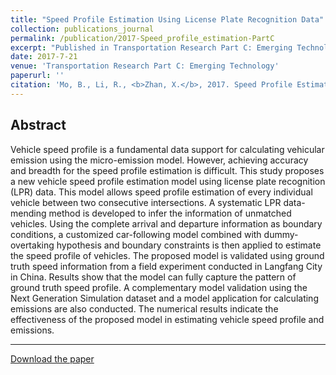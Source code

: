 ```yaml
---
title: "Speed Profile Estimation Using License Plate Recognition Data"
collection: publications_journal
permalink: /publication/2017-Speed_profile_estimation-PartC
excerpt: "Published in Transportation Research Part C: Emerging Technology, 2017. "
date: 2017-7-21
venue: 'Transportation Research Part C: Emerging Technology'
paperurl: ''
citation: 'Mo, B., Li, R., <b>Zhan, X.</b>, 2017. Speed Profile Estimation Using License Plate Recognition Data. <i>Transportation Research Part C: Emerging Technology</i>, 82, 358–378.'
---
```



Abstract
---
Vehicle speed profile is a fundamental data support for calculating vehicular emission using the micro-emission model. However, achieving accuracy and breadth for the speed profile estimation is difficult. This study proposes a new vehicle speed profile estimation model using license plate recognition (LPR) data. This model allows speed profile estimation of every individual vehicle between two consecutive intersections. A systematic LPR data-mending method is developed to infer the information of unmatched vehicles. Using the complete arrival and departure information as boundary conditions, a customized car-following model combined with dummy-overtaking hypothesis and boundary constraints is then applied to estimate the speed profile of vehicles. The proposed model is validated using ground truth speed information from a field experiment conducted in Langfang City in China. Results show that the model can fully capture the pattern of ground truth speed profile. A complementary model validation using the Next Generation Simulation dataset and a model application for calculating emissions are also conducted. The numerical results indicate the effectiveness of the proposed model in estimating vehicle speed profile and emissions.

---
[Download the paper](http://zhanxianyuan.xyz/files/Speed_profile_estimation-PartC.pdf)

